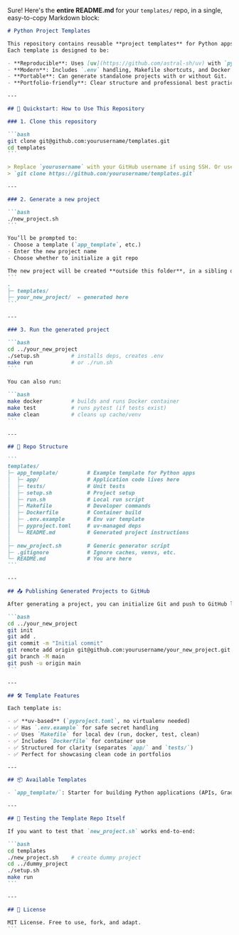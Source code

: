 Sure! Here's the **entire README.md** for your `templates/` repo, in a single, easy-to-copy Markdown block:

````markdown
# Python Project Templates

This repository contains reusable **project templates** for Python apps and other projects.  
Each template is designed to be:

- **Reproducible**: Uses [uv](https://github.com/astral-sh/uv) with `pyproject.toml` + `uv.lock`.
- **Modern**: Includes `.env` handling, Makefile shortcuts, and Docker support.
- **Portable**: Can generate standalone projects with or without Git.
- **Portfolio-friendly**: Clear structure and professional best practices.

---

## 🚀 Quickstart: How to Use This Repository

### 1. Clone this repository

```bash
git clone git@github.com:yourusername/templates.git
cd templates
```

> Replace `yourusername` with your GitHub username if using SSH. Or use HTTPS:
> `git clone https://github.com/yourusername/templates.git`

---

### 2. Generate a new project

```bash
./new_project.sh
```

You’ll be prompted to:
- Choose a template (`app_template`, etc.)
- Enter the new project name
- Choose whether to initialize a git repo

The new project will be created **outside this folder**, in a sibling directory:
```
.
├─ templates/
├─ your_new_project/  ← generated here
```

---

### 3. Run the generated project

```bash
cd ../your_new_project
./setup.sh          # installs deps, creates .env
make run            # or ./run.sh
```

You can also run:

```bash
make docker         # builds and runs Docker container
make test           # runs pytest (if tests exist)
make clean          # cleans up cache/venv
```

---

## 📂 Repo Structure

```
templates/
├─ app_template/         # Example template for Python apps
│  ├─ app/               # Application code lives here
│  ├─ tests/             # Unit tests
│  ├─ setup.sh           # Project setup
│  ├─ run.sh             # Local run script
│  ├─ Makefile           # Developer commands
│  ├─ Dockerfile         # Container build
│  ├─ .env.example       # Env var template
│  ├─ pyproject.toml     # uv-managed deps
│  └─ README.md          # Generated project instructions
│
├─ new_project.sh        # Generic generator script
├─ .gitignore            # Ignore caches, venvs, etc.
└─ README.md             # You are here
```

---

## 📤 Publishing Generated Projects to GitHub

After generating a project, you can initialize Git and push to GitHub like so:

```bash
cd ../your_new_project
git init
git add .
git commit -m "Initial commit"
git remote add origin git@github.com:yourusername/your_new_project.git
git branch -M main
git push -u origin main
```

---

## 🛠️ Template Features

Each template is:

- ✅ **uv-based** (`pyproject.toml`, no virtualenv needed)
- ✅ Has `.env.example` for safe secret handling
- ✅ Uses `Makefile` for local dev (run, docker, test, clean)
- ✅ Includes `Dockerfile` for container use
- ✅ Structured for clarity (separates `app/` and `tests/`)
- ✅ Perfect for showcasing clean code in portfolios

---

## 📦 Available Templates

- `app_template/`: Starter for building Python applications (APIs, Gradio apps, CLI tools, etc.)

---

## 🧪 Testing the Template Repo Itself

If you want to test that `new_project.sh` works end-to-end:

```bash
cd templates
./new_project.sh    # create dummy project
cd ../dummy_project
./setup.sh
make run
```

---

## 📄 License

MIT License. Free to use, fork, and adapt.
```
````
